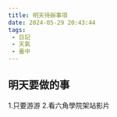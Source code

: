 ```yaml
---
title: 明天待辦事項
date: 2024-05-29 20:43:44
tags:
 - 日記
 - 天氣
 - 臺中
---
```


## 明天要做的事
1.只要游游
2.看六角學院架站影片
